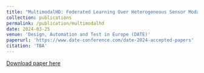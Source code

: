 ```yaml
---
title: "MultimodalHD: Federated Learning Over Heterogeneous Sensor Modalities using Hyperdimensional Computin"
collection: publications
permalink: /publication/multimodalhd
date: 2024-03-25
venue: 'Design, Automation and Test in Europe (DATE)'
paperurl: 'https://www.date-conference.com/date-2024-accepted-papers'
citation: 'TBA'
---
```


[Download paper here](TBA)